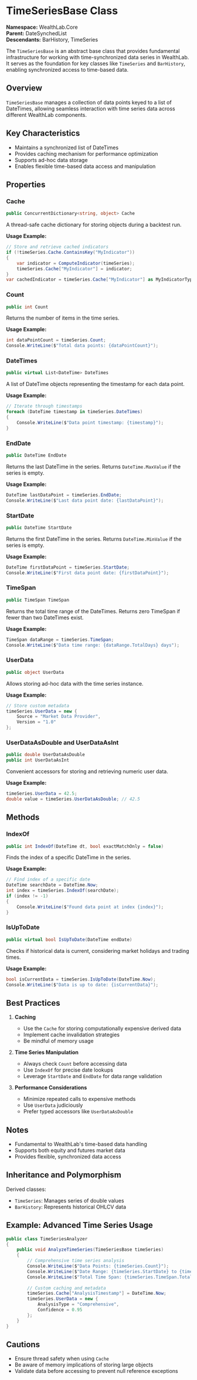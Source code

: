# TimeSeriesBase Class

**Namespace:** WealthLab.Core  
**Parent:** DateSynchedList<double>  
**Descendants:** BarHistory, TimeSeries

The `TimeSeriesBase` is an abstract base class that provides fundamental infrastructure for working with time-synchronized data series in WealthLab. It serves as the foundation for key classes like `TimeSeries` and `BarHistory`, enabling synchronized access to time-based data.

## Overview

`TimeSeriesBase` manages a collection of data points keyed to a list of DateTimes, allowing seamless interaction with time series data across different WealthLab components.

## Key Characteristics

- Maintains a synchronized list of DateTimes
- Provides caching mechanism for performance optimization
- Supports ad-hoc data storage
- Enables flexible time-based data access and manipulation

## Properties

### Cache
```csharp
public ConcurrentDictionary<string, object> Cache
```
A thread-safe cache dictionary for storing objects during a backtest run.

**Usage Example:**
```csharp
// Store and retrieve cached indicators
if (!timeSeries.Cache.ContainsKey("MyIndicator"))
{
    var indicator = ComputeIndicator(timeSeries);
    timeSeries.Cache["MyIndicator"] = indicator;
}
var cachedIndicator = timeSeries.Cache["MyIndicator"] as MyIndicatorType;
```

### Count
```csharp
public int Count
```
Returns the number of items in the time series.

**Usage Example:**
```csharp
int dataPointCount = timeSeries.Count;
Console.WriteLine($"Total data points: {dataPointCount}");
```

### DateTimes
```csharp
public virtual List<DateTime> DateTimes
```
A list of DateTime objects representing the timestamp for each data point.

**Usage Example:**
```csharp
// Iterate through timestamps
foreach (DateTime timestamp in timeSeries.DateTimes)
{
    Console.WriteLine($"Data point timestamp: {timestamp}");
}
```

### EndDate
```csharp
public DateTime EndDate
```
Returns the last DateTime in the series. Returns `DateTime.MaxValue` if the series is empty.

**Usage Example:**
```csharp
DateTime lastDataPoint = timeSeries.EndDate;
Console.WriteLine($"Last data point date: {lastDataPoint}");
```

### StartDate
```csharp
public DateTime StartDate
```
Returns the first DateTime in the series. Returns `DateTime.MinValue` if the series is empty.

**Usage Example:**
```csharp
DateTime firstDataPoint = timeSeries.StartDate;
Console.WriteLine($"First data point date: {firstDataPoint}");
```

### TimeSpan
```csharp
public TimeSpan TimeSpan
```
Returns the total time range of the DateTimes. Returns zero TimeSpan if fewer than two DateTimes exist.

**Usage Example:**
```csharp
TimeSpan dataRange = timeSeries.TimeSpan;
Console.WriteLine($"Data time range: {dataRange.TotalDays} days");
```

### UserData
```csharp
public object UserData
```
Allows storing ad-hoc data with the time series instance.

**Usage Example:**
```csharp
// Store custom metadata
timeSeries.UserData = new { 
    Source = "Market Data Provider", 
    Version = "1.0" 
};
```

### UserDataAsDouble and UserDataAsInt
```csharp
public double UserDataAsDouble
public int UserDataAsInt
```
Convenient accessors for storing and retrieving numeric user data.

**Usage Example:**
```csharp
timeSeries.UserData = 42.5;
double value = timeSeries.UserDataAsDouble; // 42.5
```

## Methods

### IndexOf
```csharp
public int IndexOf(DateTime dt, bool exactMatchOnly = false)
```
Finds the index of a specific DateTime in the series.

**Usage Example:**
```csharp
// Find index of a specific date
DateTime searchDate = DateTime.Now;
int index = timeSeries.IndexOf(searchDate);
if (index != -1)
{
    Console.WriteLine($"Found data point at index {index}");
}
```

### IsUpToDate
```csharp
public virtual bool IsUpToDate(DateTime endDate)
```
Checks if historical data is current, considering market holidays and trading times.

**Usage Example:**
```csharp
bool isCurrentData = timeSeries.IsUpToDate(DateTime.Now);
Console.WriteLine($"Data is up to date: {isCurrentData}");
```

## Best Practices

1. **Caching**
   - Use the `Cache` for storing computationally expensive derived data
   - Implement cache invalidation strategies
   - Be mindful of memory usage

2. **Time Series Manipulation**
   - Always check `Count` before accessing data
   - Use `IndexOf` for precise date lookups
   - Leverage `StartDate` and `EndDate` for data range validation

3. **Performance Considerations**
   - Minimize repeated calls to expensive methods
   - Use `UserData` judiciously
   - Prefer typed accessors like `UserDataAsDouble`

## Notes

- Fundamental to WealthLab's time-based data handling
- Supports both equity and futures market data
- Provides flexible, synchronized data access

## Inheritance and Polymorphism

Derived classes:
- `TimeSeries`: Manages series of double values
- `BarHistory`: Represents historical OHLCV data

## Example: Advanced Time Series Usage

```csharp
public class TimeSeriesAnalyzer
{
    public void AnalyzeTimeSeries(TimeSeriesBase timeSeries)
    {
        // Comprehensive time series analysis
        Console.WriteLine($"Data Points: {timeSeries.Count}");
        Console.WriteLine($"Date Range: {timeSeries.StartDate} to {timeSeries.EndDate}");
        Console.WriteLine($"Total Time Span: {timeSeries.TimeSpan.TotalDays} days");
        
        // Custom caching and metadata
        timeSeries.Cache["AnalysisTimestamp"] = DateTime.Now;
        timeSeries.UserData = new { 
            AnalysisType = "Comprehensive", 
            Confidence = 0.95 
        };
    }
}
```

## Cautions

- Ensure thread safety when using `Cache`
- Be aware of memory implications of storing large objects
- Validate data before accessing to prevent null reference exceptions 